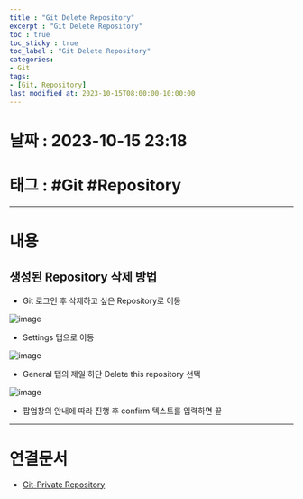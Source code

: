 ```yaml
---
title : "Git Delete Repository"
excerpt : "Git Delete Repository"
toc : true
toc_sticky : true
toc_label : "Git Delete Repository"
categories:
- Git
tags:
- [Git, Repository]
last_modified_at: 2023-10-15T08:00:00-10:00:00
---
```


# 날짜 : 2023-10-15 23:18

# 태그 : #Git #Repository
---

# 내용

## 생성된 Repository 삭제 방법
- Git 로그인 후 삭제하고 싶은 Repository로 이동
  
![image](../../assets/images/Git-RepositoryMain.png)
- Settings 탭으로 이동
  
![image](../../assets/images/Git-DeleteRepository.png)
- General 탭의 제일 하단 Delete this repository 선택
  
![image](../../assets/images/Git-DeleteRepositoryConfirm.png)
- 팝업창의 안내에 따라 진행 후 confirm 텍스트를 입력하면 끝

---

# 연결문서
- [Git-Private Repository](../../git/git-Git-Private-Repository)